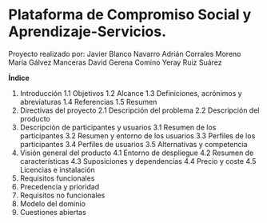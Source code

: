 # Plataforma de Compromiso Social y Aprendizaje-Servicios.
Proyecto realizado por:
Javier Blanco Navarro
Adrián Corrales Moreno
María Gálvez Manceras
David Gerena Comino
Yeray Ruiz Suárez

**Índice**
1. Introducción
  1.1 Objetivos
  1.2 Alcance
  1.3 Definiciones, acrónimos y abreviaturas
  1.4 Referencias
  1.5 Resumen
2. Directivas del proyecto
  2.1 Descripción del problema
  2.2 Descripción del producto
3. Descripción de participantes y usuarios
  3.1 Resumen de los participantes
  3.2 Resumen y entorno de los usuarios
  3.3 Perfiles de los participantes
  3.4 Perfiles de usuarios
  3.5 Alternativas y competencia
4. Visión general del producto
  4.1 Entorno de despliegue
  4.2 Resumen de características
  4.3 Suposiciones y dependencias
  4.4 Precio y coste
  4.5 Licencias e instalación
5. Requisitos funcionales
6. Precedencia y prioridad
7. Requisitos no funcionales
8. Modelo del dominio 
9. Cuestiones abiertas

